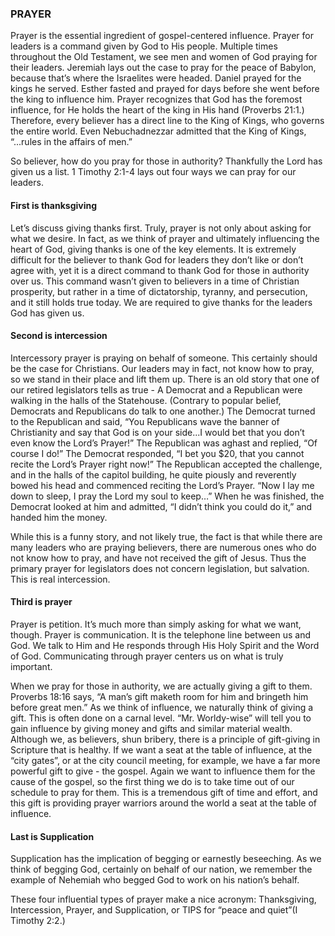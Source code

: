 ### PRAYER

Prayer is the essential ingredient of gospel-centered influence. Prayer for leaders is a command given by God to His people. Multiple times throughout the Old Testament, we see men and women of God praying for their leaders. Jeremiah lays out the case to pray for the peace of Babylon, because that’s where the Israelites were headed. Daniel prayed for the kings he served. Esther fasted and prayed for days before she went before the king to influence him. Prayer recognizes that God has the foremost influence, for He holds the heart of the king in His hand (Proverbs 21:1.) Therefore, every believer has a direct line to the King of Kings, who governs the entire world. Even Nebuchadnezzar admitted that the King of Kings, “...rules in the affairs of men.”

So believer, how do you pray for those in authority? Thankfully the Lord has given us a list. 1 Timothy 2:1-4 lays out four ways we can pray for our leaders.

#### First is thanksgiving

Let’s discuss giving thanks first. Truly, prayer is not only about asking for what we desire. In fact, as we think of prayer and ultimately influencing the heart of God, giving thanks is one of the key elements. It is extremely difficult for the believer to thank God for leaders they don’t like or don’t agree with, yet it is a direct command to thank God for those in authority over us. This command wasn’t given to believers in a time of Christian prosperity, but rather in a time of dictatorship, tyranny, and persecution, and it still holds true today. We are required to give thanks for the leaders God has given us.

#### Second is intercession

Intercessory prayer is praying on behalf of someone. This certainly should be the case for Christians. Our leaders may in fact, not know how to pray, so we stand in their place and lift them up. There is an old story that one of our retired legislators tells as true - A Democrat and a Republican were walking in the halls of the Statehouse. (Contrary to popular belief, Democrats and Republicans do talk to one another.) The Democrat turned to the Republican and said, “You Republicans wave the banner of Christianity and say that God is on your side...I would bet that you don’t even know the Lord’s Prayer!” The Republican was aghast and replied, “Of course I do!” The Democrat responded, “I bet you \$20, that you cannot recite the Lord’s Prayer right now!” The Republican accepted the challenge, and in the halls of the capitol building, he quite piously and reverently bowed his head and commenced reciting the Lord’s Prayer. “Now I lay me down to sleep, I pray the Lord my soul to keep…” When he was finished, the Democrat looked at him and admitted, “I didn’t think you could do it,” and handed him the money.

While this is a funny story, and not likely true, the fact is that while there are many leaders who are praying believers, there are numerous ones who do not know how to pray, and have not received the gift of Jesus. Thus the primary prayer for legislators does not concern legislation, but salvation. This is real intercession.

#### Third is prayer

Prayer is petition. It’s much more than simply asking for what we want, though. Prayer is communication. It is the telephone line between us and God. We talk to Him and He responds through His Holy Spirit and the Word of God. Communicating through prayer centers us on what is truly important.

When we pray for those in authority, we are actually giving a gift to them. Proverbs 18:16 says, “A man’s gift maketh room for him and bringeth him before great men.” As we think of influence, we naturally think of giving a gift. This is often done on a carnal level. “Mr. Worldy-wise” will tell you to gain influence by giving money and gifts and similar material wealth. Although we, as believers, shun bribery, there is a principle of gift-giving in Scripture that is healthy. If we want a seat at the table of influence, at the “city gates”, or at the city council meeting, for example, we have a far more powerful gift to give - the gospel. Again we want to influence them for the cause of the gospel, so the first thing we do is to take time out of our schedule to pray for them. This is a tremendous gift of time and effort, and this gift is providing prayer warriors around the world a seat at the table of influence.

#### Last is Supplication

Supplication has the implication of begging or earnestly beseeching. As we think of begging God, certainly on behalf of our nation, we remember the example of Nehemiah who begged God to work on his nation’s behalf.

These four influential types of prayer make a nice acronym: Thanksgiving, Intercession, Prayer, and Supplication, or TIPS for “peace and quiet”(I Timothy 2:2.)
